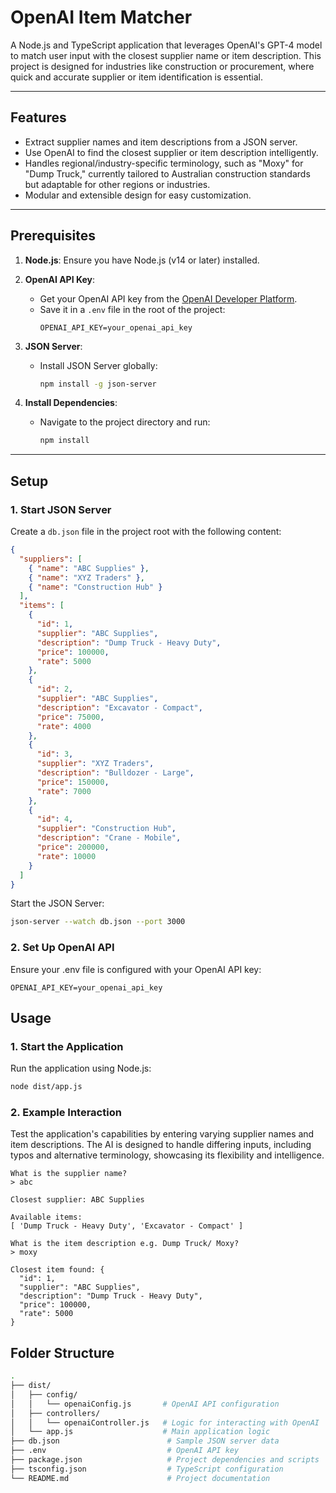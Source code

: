 # OpenAI Item Matcher

A Node.js and TypeScript application that leverages OpenAI's GPT-4 model to match user input with the closest supplier name or item description. This project is designed for industries like construction or procurement, where quick and accurate supplier or item identification is essential.

---

## **Features**

- Extract supplier names and item descriptions from a JSON server.
- Use OpenAI to find the closest supplier or item description intelligently.
- Handles regional/industry-specific terminology, such as "Moxy" for "Dump Truck," currently tailored to Australian construction standards but adaptable for other regions or industries.
- Modular and extensible design for easy customization.

---

## **Prerequisites**

1. **Node.js**: Ensure you have Node.js (v14 or later) installed.
2. **OpenAI API Key**:

   - Get your OpenAI API key from the [OpenAI Developer Platform](https://platform.openai.com/signup/).
   - Save it in a `.env` file in the root of the project:
     ```plaintext
     OPENAI_API_KEY=your_openai_api_key
     ```

3. **JSON Server**:

   - Install JSON Server globally:
     ```bash
     npm install -g json-server
     ```

4. **Install Dependencies**:
   - Navigate to the project directory and run:
     ```bash
     npm install
     ```

---

## **Setup**

### **1. Start JSON Server**

Create a `db.json` file in the project root with the following content:

```json
{
  "suppliers": [
    { "name": "ABC Supplies" },
    { "name": "XYZ Traders" },
    { "name": "Construction Hub" }
  ],
  "items": [
    {
      "id": 1,
      "supplier": "ABC Supplies",
      "description": "Dump Truck - Heavy Duty",
      "price": 100000,
      "rate": 5000
    },
    {
      "id": 2,
      "supplier": "ABC Supplies",
      "description": "Excavator - Compact",
      "price": 75000,
      "rate": 4000
    },
    {
      "id": 3,
      "supplier": "XYZ Traders",
      "description": "Bulldozer - Large",
      "price": 150000,
      "rate": 7000
    },
    {
      "id": 4,
      "supplier": "Construction Hub",
      "description": "Crane - Mobile",
      "price": 200000,
      "rate": 10000
    }
  ]
}
```

Start the JSON Server:

```bash
json-server --watch db.json --port 3000
```

### **2. Set Up OpenAI API**

Ensure your .env file is configured with your OpenAI API key:

```plaintext
OPENAI_API_KEY=your_openai_api_key
```

## **Usage**

### **1. Start the Application**

Run the application using Node.js:

```bash
node dist/app.js
```

### **2. Example Interaction**

Test the application's capabilities by entering varying supplier names and item descriptions. The AI is designed to handle differing inputs, including typos and alternative terminology, showcasing its flexibility and intelligence.

```plaintext
What is the supplier name?
> abc

Closest supplier: ABC Supplies

Available items:
[ 'Dump Truck - Heavy Duty', 'Excavator - Compact' ]

What is the item description e.g. Dump Truck/ Moxy?
> moxy

Closest item found: {
  "id": 1,
  "supplier": "ABC Supplies",
  "description": "Dump Truck - Heavy Duty",
  "price": 100000,
  "rate": 5000
}

```

## **Folder Structure**

```bash
.
├── dist/
│   ├── config/
│   │   └── openaiConfig.js       # OpenAI API configuration
│   ├── controllers/
│   │   └── openaiController.js   # Logic for interacting with OpenAI
│   └── app.js                    # Main application logic
├── db.json                        # Sample JSON server data
├── .env                           # OpenAI API key
├── package.json                   # Project dependencies and scripts
├── tsconfig.json                  # TypeScript configuration
└── README.md                      # Project documentation
```
